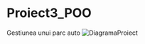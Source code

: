 # Proiect3_POO
Gestiunea unui parc auto 
![DiagramaProiect](https://user-images.githubusercontent.com/116886207/199348704-50745d25-00ae-458c-aeb9-7b38f4d2f861.jpg)
